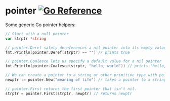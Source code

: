 # pointer [![Go Reference](https://pkg.go.dev/badge/github.com/carlmjohnson/pointer.svg)](https://pkg.go.dev/github.com/carlmjohnson/pointer)

Some generic Go pointer helpers:

```go
// Start with a null pointer
var strptr *string

// pointer.Deref safely dereferences a nil pointer into its empty value
fmt.Println(pointer.Deref(strptr) == "") // prints true

// pointer.Coalesce lets us specify a default value for a nil pointer
fmt.Println(pointer.Coalesce(strptr, "hello, world")) // prints "hello, world"

// We can create a pointer to a string or other primitive type with pointer.New
newptr := pointer.New("meaning of life") // takes a pointer to a string, wow!

// pointer.First returns the first pointer that isn't nil.
strptr = pointer.First(strptr, newptr) // returns newptr
```
